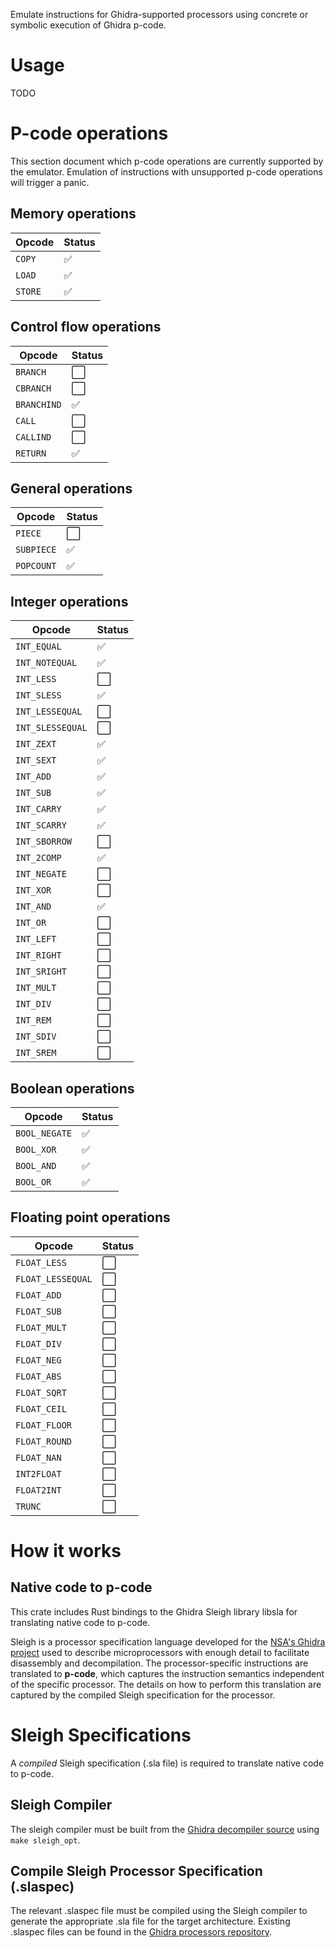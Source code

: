 Emulate instructions for Ghidra-supported processors using concrete or symbolic execution of Ghidra p-code.

# Usage

TODO

# P-code operations

This section document which p-code operations are currently supported by the emulator. Emulation of instructions with unsupported p-code operations will trigger a panic.

## Memory operations

| Opcode      | Status |
| ----------- | ------ |
| `COPY`      | ✅     |
| `LOAD`      | ✅     |
| `STORE`     | ✅     |

## Control flow operations

| Opcode      | Status |
| ----------- | ------ |
| `BRANCH`    | ⬜     |
| `CBRANCH`   | ⬜     |
| `BRANCHIND` | ✅     |
| `CALL`      | ⬜     |
| `CALLIND`   | ⬜     |
| `RETURN`    | ✅     |


## General operations

| Opcode     | Status |
| ---------- | ------ |
| `PIECE`    | ⬜     |
| `SUBPIECE` | ✅     |
| `POPCOUNT` | ✅     |

## Integer operations

| Opcode           | Status |
| ---------------- | ------ |
| `INT_EQUAL`      | ✅     |
| `INT_NOTEQUAL`   | ✅     |
| `INT_LESS`       | ⬜     |
| `INT_SLESS`      | ✅     |
| `INT_LESSEQUAL`  | ⬜     |
| `INT_SLESSEQUAL` | ⬜     |
| `INT_ZEXT`       | ✅     |
| `INT_SEXT`       | ✅     |
| `INT_ADD`        | ✅     |
| `INT_SUB`        | ✅     |
| `INT_CARRY`      | ✅     |
| `INT_SCARRY`     | ✅     |
| `INT_SBORROW`    | ⬜     |
| `INT_2COMP`      | ✅     |
| `INT_NEGATE`     | ⬜     |
| `INT_XOR`        | ⬜     |
| `INT_AND`        | ✅     |
| `INT_OR`         | ⬜     |
| `INT_LEFT`       | ⬜     |
| `INT_RIGHT`      | ⬜     |
| `INT_SRIGHT`     | ⬜     |
| `INT_MULT`       | ⬜     |
| `INT_DIV`        | ⬜     |
| `INT_REM`        | ⬜     |
| `INT_SDIV`       | ⬜     |
| `INT_SREM`       | ⬜     |

## Boolean operations

| Opcode        | Status |
| ------------- | ------ |
| `BOOL_NEGATE` | ✅     |
| `BOOL_XOR`    | ✅     |
| `BOOL_AND`    | ✅     |
| `BOOL_OR`     | ✅     |

## Floating point operations

| Opcode            | Status  |
| ----------------- | ------- |
| `FLOAT_LESS`      | ⬜      |
| `FLOAT_LESSEQUAL` | ⬜      |
| `FLOAT_ADD`       | ⬜      |
| `FLOAT_SUB`       | ⬜      |
| `FLOAT_MULT`      | ⬜      |
| `FLOAT_DIV`       | ⬜      |
| `FLOAT_NEG`       | ⬜      |
| `FLOAT_ABS`       | ⬜      |
| `FLOAT_SQRT`      | ⬜      |
| `FLOAT_CEIL`      | ⬜      |
| `FLOAT_FLOOR`     | ⬜      |
| `FLOAT_ROUND`     | ⬜      |
| `FLOAT_NAN`       | ⬜      |
| `INT2FLOAT`       | ⬜      |
| `FLOAT2INT`       | ⬜      |
| `TRUNC`           | ⬜      |

# How it works

## Native code to p-code

This crate includes Rust bindings to the Ghidra Sleigh library libsla for translating native code to p-code.

Sleigh is a processor specification language developed for the [NSA's Ghidra project](https://github.com/NationalSecurityAgency/ghidra) used to describe microprocessors with enough detail to facilitate disassembly and decompilation. The processor-specific instructions are translated to **p-code**, which captures the instruction semantics independent of the specific processor. The details on how to perform this translation are captured by the compiled Sleigh specification for the processor.

# Sleigh Specifications

A _compiled_ Sleigh specification (.sla file) is required to translate native code to p-code.

## Sleigh Compiler

The sleigh compiler must be built from the [Ghidra decompiler source](https://github.com/NationalSecurityAgency/ghidra/blob/stable/Ghidra/Features/Decompiler/src/decompile/cpp) using `make sleigh_opt`.

## Compile Sleigh Processor Specification (.slaspec)

The relevant .slaspec file must be compiled using the Sleigh compiler to generate the appropriate .sla file for the target architecture. Existing .slaspec files can be found in the [Ghidra processors repository](https://github.com/NationalSecurityAgency/ghidra/tree/stable/Ghidra/Processors).
